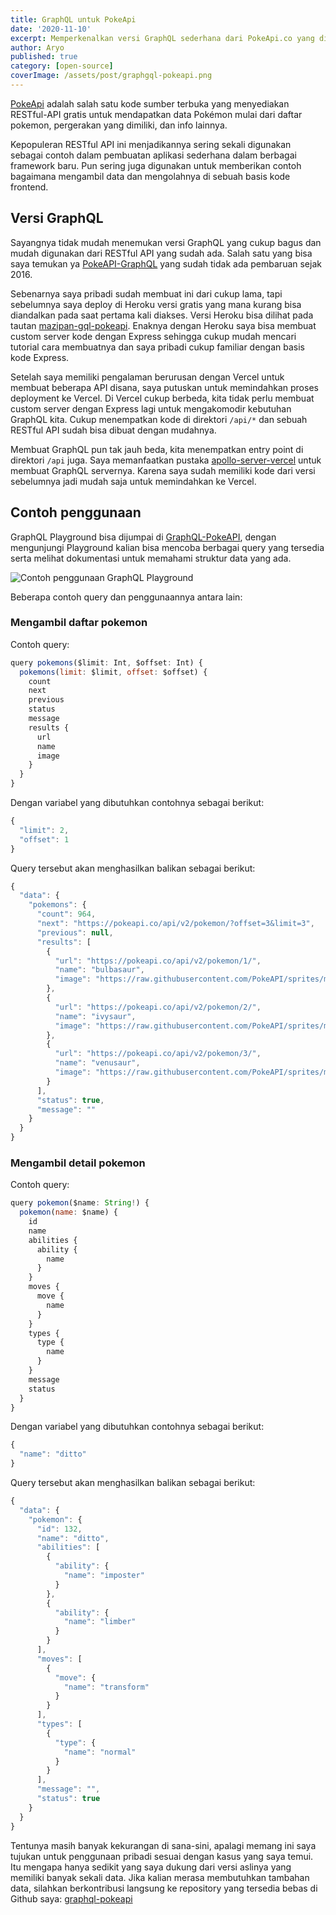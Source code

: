```yaml
---
title: GraphQL untuk PokeApi
date: '2020-11-10'
excerpt: Memperkenalkan versi GraphQL sederhana dari PokeApi.co yang di deploy ke Vercel
author: Aryo
published: true
category: [open-source]
coverImage: /assets/post/graphgql-pokeapi.png
---
```


[PokeApi](https://github.com/PokeAPI/pokeapi) adalah salah satu kode sumber terbuka yang menyediakan RESTful-API gratis untuk mendapatkan data Pokémon mulai dari daftar pokemon, pergerakan yang dimiliki, dan info lainnya.

Kepopuleran RESTful API ini menjadikannya sering sekali digunakan sebagai contoh dalam pembuatan aplikasi sederhana dalam berbagai framework baru. Pun sering juga digunakan untuk memberikan contoh bagaimana mengambil data dan mengolahnya di sebuah basis kode frontend.

## Versi GraphQL

Sayangnya tidak mudah menemukan versi GraphQL yang cukup bagus dan mudah digunakan dari RESTful API yang sudah ada.
Salah satu yang bisa saya temukan ya [PokeAPI-GraphQL](https://github.com/patrickshaughnessy/PokeAPI-GraphQL) yang sudah tidak ada pembaruan sejak 2016.

Sebenarnya saya pribadi sudah membuat ini dari cukup lama, tapi sebelumnya saya deploy di Heroku versi gratis yang mana kurang bisa diandalkan pada saat pertama kali diakses.
Versi Heroku bisa dilihat pada tautan [mazipan-gql-pokeapi](https://mazipan-gql-pokeapi.herokuapp.com/graphql).
Enaknya dengan Heroku saya bisa membuat custom server kode dengan Express sehingga cukup mudah mencari tutorial cara membuatnya dan saya pribadi cukup familiar dengan basis kode Express.

Setelah saya memiliki pengalaman berurusan dengan Vercel untuk membuat beberapa API disana, saya putuskan untuk memindahkan proses deployment ke Vercel.
Di Vercel cukup berbeda, kita tidak perlu membuat custom server dengan Express lagi untuk mengakomodir kebutuhan GraphQL kita.
Cukup menempatkan kode di direktori `/api/*` dan sebuah RESTful API sudah bisa dibuat dengan mudahnya.

Membuat GraphQL pun tak jauh beda, kita menempatkan entry point di direktori `/api` juga.
Saya memanfaatkan pustaka [apollo-server-vercel](https://github.com/Saeris/apollo-server-vercel) untuk membuat GraphQL servernya.
Karena saya sudah memiliki kode dari versi sebelumnya jadi mudah saja untuk memindahkan ke Vercel.

## Contoh penggunaan

GraphQL Playground bisa dijumpai di [GraphQL-PokeAPI](https://graphql-pokeapi.vercel.app/api/graphql), dengan mengunjungi Playground kalian bisa mencoba berbagai query yang tersedia serta melihat dokumentasi untuk memahami struktur data yang ada.

![Contoh penggunaan GraphQL Playground](/thumbnail/graphql-for-pokeapi/query-graphql-pokeapi.png)

Beberapa contoh query dan penggunaannya antara lain:

### Mengambil daftar pokemon

Contoh query:

```js
query pokemons($limit: Int, $offset: Int) {
  pokemons(limit: $limit, offset: $offset) {
    count
    next
    previous
    status
    message
    results {
      url
      name
      image
    }
  }
}
```

Dengan variabel yang dibutuhkan contohnya sebagai berikut:

```js
{
  "limit": 2,
  "offset": 1
}
```

Query tersebut akan menghasilkan balikan sebagai berikut:

```js
{
  "data": {
    "pokemons": {
      "count": 964,
      "next": "https://pokeapi.co/api/v2/pokemon/?offset=3&limit=3",
      "previous": null,
      "results": [
        {
          "url": "https://pokeapi.co/api/v2/pokemon/1/",
          "name": "bulbasaur",
          "image": "https://raw.githubusercontent.com/PokeAPI/sprites/master/sprites/pokemon/1.png"
        },
        {
          "url": "https://pokeapi.co/api/v2/pokemon/2/",
          "name": "ivysaur",
          "image": "https://raw.githubusercontent.com/PokeAPI/sprites/master/sprites/pokemon/2.png"
        },
        {
          "url": "https://pokeapi.co/api/v2/pokemon/3/",
          "name": "venusaur",
          "image": "https://raw.githubusercontent.com/PokeAPI/sprites/master/sprites/pokemon/3.png"
        }
      ],
      "status": true,
      "message": ""
    }
  }
}
```

### Mengambil detail pokemon

Contoh query:

```js
query pokemon($name: String!) {
  pokemon(name: $name) {
    id
    name
    abilities {
      ability {
        name
      }
    }
    moves {
      move {
        name
      }
    }
    types {
      type {
        name
      }
    }
    message
    status
  }
}
```

Dengan variabel yang dibutuhkan contohnya sebagai berikut:

```js
{
  "name": "ditto"
}
```

Query tersebut akan menghasilkan balikan sebagai berikut:

```js
{
  "data": {
    "pokemon": {
      "id": 132,
      "name": "ditto",
      "abilities": [
        {
          "ability": {
            "name": "imposter"
          }
        },
        {
          "ability": {
            "name": "limber"
          }
        }
      ],
      "moves": [
        {
          "move": {
            "name": "transform"
          }
        }
      ],
      "types": [
        {
          "type": {
            "name": "normal"
          }
        }
      ],
      "message": "",
      "status": true
    }
  }
}
```

Tentunya masih banyak kekurangan di sana-sini, apalagi memang ini saya tujukan untuk penggunaan pribadi sesuai dengan kasus yang saya temui.
Itu mengapa hanya sedikit yang saya dukung dari versi aslinya yang memiliki banyak sekali data.
Jika kalian merasa membutuhkan tambahan data, silahkan berkontribusi langsung ke repository yang tersedia bebas di Github saya: [graphql-pokeapi](https://github.com/mazipan/graphql-pokeapi)
